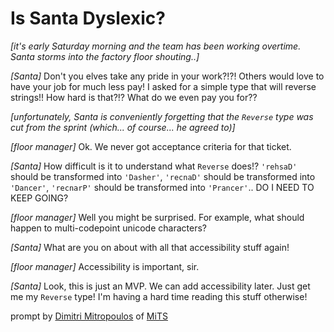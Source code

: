 # Is Santa Dyslexic?

_\[it's early Saturday morning and the team has been working overtime. Santa storms into the factory floor shouting..\]_

_\[Santa\]_ Don't you elves take any pride in your work?!?! Others would love to have your job for much less pay! I asked for a simple type that will reverse strings!! How hard is that?!? What do we even pay you for??

_\[unfortunately, Santa is conveniently forgetting that the `Reverse` type was cut from the sprint (which... of course... he agreed to)\]_

_\[floor manager\]_ Ok. We never got acceptance criteria for that ticket.

_\[Santa\]_ How difficult is it to understand what `Reverse` does!? `'rehsaD'` should be transformed into `'Dasher'`, `'recnaD'` should be transformed into `'Dancer'`, `'recnarP'` should be transformed into `'Prancer'`.. DO I NEED TO KEEP GOING?

_\[floor manager\]_ Well you might be surprised. For example, what should happen to multi-codepoint unicode characters?

_\[Santa\]_ What are you on about with all that accessibility stuff again!

_\[floor manager\]_ Accessibility is important, sir.

_\[Santa\]_ Look, this is just an MVP. We can add accessibility later. Just get me my `Reverse` type! I'm having a hard time reading this stuff otherwise!

prompt by [Dimitri Mitropoulos](https://github.com/dimitropoulos) of [MiTS](https://www.youtube.com/@MichiganTypeScript)
